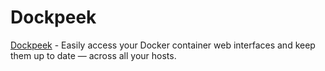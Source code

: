 # Dockpeek

[Dockpeek](https://github.com/dockpeek/dockpeek) - Easily access your Docker container web interfaces and keep them up to date — across all your hosts.
